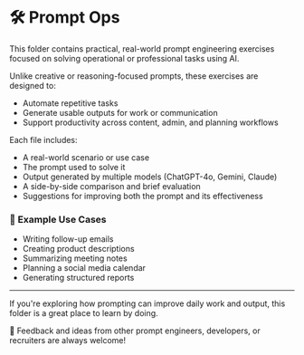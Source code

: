 # 🛠️ Prompt Ops

This folder contains practical, real-world prompt engineering exercises focused on solving operational or professional tasks using AI.

Unlike creative or reasoning-focused prompts, these exercises are designed to:
- Automate repetitive tasks  
- Generate usable outputs for work or communication  
- Support productivity across content, admin, and planning workflows

Each file includes:
- A real-world scenario or use case
- The prompt used to solve it
- Output generated by multiple models (ChatGPT-4o, Gemini, Claude)
- A side-by-side comparison and brief evaluation
- Suggestions for improving both the prompt and its effectiveness

### 🧩 Example Use Cases
- Writing follow-up emails
- Creating product descriptions
- Summarizing meeting notes
- Planning a social media calendar
- Generating structured reports

---

If you're exploring how prompting can improve daily work and output, this folder is a great place to learn by doing.

💬 Feedback and ideas from other prompt engineers, developers, or recruiters are always welcome!
